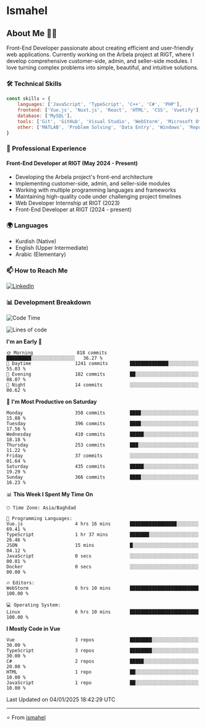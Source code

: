 # Ismahel

## About Me 👨‍💻
Front-End Developer passionate about creating efficient and user-friendly web applications. Currently working on the Arbela project at RIGT, where I develop comprehensive customer-side, admin, and seller-side modules. I love turning complex problems into simple, beautiful, and intuitive solutions.

### 🛠️ Technical Skills
```javascript
const skills = {
    languages: ['JavaScript', 'TypeScript', 'C++', 'C#', 'PHP'],
    frontend: ['Vue.js', 'Nuxt.js', 'React', 'HTML', 'CSS', 'Vuetify'],
    database: ['MySQL'],
    tools: ['Git', 'GitHub', 'Visual Studio', 'WebStorm', 'Microsoft Office'],
    other: ['MATLAB', 'Problem Solving', 'Data Entry', 'Windows', 'Reporting']
}
```

### 💼 Professional Experience
#### Front-End Developer at RIGT (May 2024 - Present)
- Developing the Arbela project's front-end architecture
- Implementing customer-side, admin, and seller-side modules
- Working with multiple programming languages and frameworks
- Maintaining high-quality code under challenging project timelines
- Web Developer Internship at RIGT (2023)
- Front-End Developer at RIGT (2024 - present)

### 🌍 Languages
- Kurdish (Native)
- English (Upper Intermediate)
- Arabic (Elementary)

### 📫 How to Reach Me
[![LinkedIn](https://img.shields.io/badge/LinkedIn-0077B5?style=for-the-badge&logo=linkedin&logoColor=white)](https://linkedin.com/in/ismahel-zero-1053b4228)

### 📊 Development Breakdown
<!--START_SECTION:waka-->
![Code Time](http://img.shields.io/badge/Code%20Time-569%20hrs%2049%20mins-blue)

![Lines of code](https://img.shields.io/badge/From%20Hello%20World%20I%27ve%20Written-4.4%20million%20lines%20of%20code-blue)

**I'm an Early 🐤** 

```text
🌞 Morning                818 commits         █████████░░░░░░░░░░░░░░░░   36.27 % 
🌆 Daytime                1241 commits        ██████████████░░░░░░░░░░░   55.03 % 
🌃 Evening                182 commits         ██░░░░░░░░░░░░░░░░░░░░░░░   08.07 % 
🌙 Night                  14 commits          ░░░░░░░░░░░░░░░░░░░░░░░░░   00.62 % 
```
📅 **I'm Most Productive on Saturday** 

```text
Monday                   358 commits         ████░░░░░░░░░░░░░░░░░░░░░   15.88 % 
Tuesday                  396 commits         ████░░░░░░░░░░░░░░░░░░░░░   17.56 % 
Wednesday                410 commits         █████░░░░░░░░░░░░░░░░░░░░   18.18 % 
Thursday                 253 commits         ███░░░░░░░░░░░░░░░░░░░░░░   11.22 % 
Friday                   37 commits          ░░░░░░░░░░░░░░░░░░░░░░░░░   01.64 % 
Saturday                 435 commits         █████░░░░░░░░░░░░░░░░░░░░   19.29 % 
Sunday                   366 commits         ████░░░░░░░░░░░░░░░░░░░░░   16.23 % 
```


📊 **This Week I Spent My Time On** 

```text
🕑︎ Time Zone: Asia/Baghdad

💬 Programming Languages: 
Vue.js                   4 hrs 16 mins       █████████████████░░░░░░░░   69.41 % 
TypeScript               1 hr 37 mins        ███████░░░░░░░░░░░░░░░░░░   26.46 % 
JSON                     15 mins             █░░░░░░░░░░░░░░░░░░░░░░░░   04.12 % 
JavaScript               0 secs              ░░░░░░░░░░░░░░░░░░░░░░░░░   00.01 % 
Docker                   0 secs              ░░░░░░░░░░░░░░░░░░░░░░░░░   00.00 % 

🔥 Editors: 
WebStorm                 6 hrs 10 mins       █████████████████████████   100.00 % 

💻 Operating System: 
Linux                    6 hrs 10 mins       █████████████████████████   100.00 % 
```

**I Mostly Code in Vue** 

```text
Vue                      3 repos             ████████░░░░░░░░░░░░░░░░░   30.00 % 
TypeScript               3 repos             ████████░░░░░░░░░░░░░░░░░   30.00 % 
C#                       2 repos             █████░░░░░░░░░░░░░░░░░░░░   20.00 % 
HTML                     1 repo              ██░░░░░░░░░░░░░░░░░░░░░░░   10.00 % 
JavaScript               1 repo              ██░░░░░░░░░░░░░░░░░░░░░░░   10.00 % 
```




 Last Updated on 04/01/2025 18:42:29 UTC
<!--END_SECTION:waka-->

---
⭐️ From [ismahel](https://github.com/ismahelZero)
